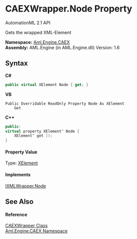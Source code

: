 # CAEXWrapper.Node Property 
AutomationML 2.1 API 

Gets the wrapped XML-Element

**Namespace:**&nbsp;<a href="N_Aml_Engine_CAEX">Aml.Engine.CAEX</a><br />**Assembly:**&nbsp;AML.Engine (in AML.Engine.dll) Version: 1.6

## Syntax

**C#**<br />
``` C#
public virtual XElement Node { get; }
```

**VB**<br />
``` VB
Public Overridable ReadOnly Property Node As XElement
	Get
```

**C++**<br />
``` C++
public:
virtual property XElement^ Node {
	XElement^ get ();
}
```


#### Property Value
Type: <a href="https://docs.microsoft.com/dotnet/api/system.xml.linq.xelement" target="_parent" rel="noopener noreferrer">XElement</a>

#### Implements
<a href="P_Aml_Engine_XML_IXMLWrapper_Node">IXMLWrapper.Node</a><br />

## See Also


#### Reference
<a href="T_Aml_Engine_CAEX_CAEXWrapper">CAEXWrapper Class</a><br /><a href="N_Aml_Engine_CAEX">Aml.Engine.CAEX Namespace</a><br />
